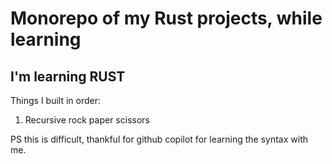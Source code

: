 # Monorepo of my Rust projects, while learning

## I'm learning RUST

Things I built in order:

1. Recursive rock paper scissors

PS this is difficult, thankful for github copilot for learning the syntax with me.
